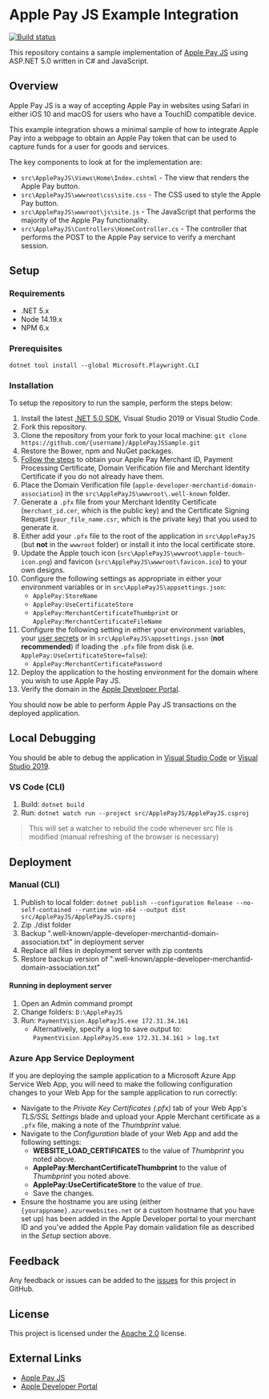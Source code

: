 # Apple Pay JS Example Integration

[![Build status](https://github.com/justeat/ApplePayJSSample/workflows/build/badge.svg?branch=main&event=push)](https://github.com/justeat/ApplePayJSSample/actions?query=workflow%3Abuild+branch%3Amain+event%3Apush)

This repository contains a sample implementation of [Apple Pay JS](https://developer.apple.com/reference/applepayjs/) using ASP.NET 5.0 written in C# and JavaScript.

## Overview

Apple Pay JS is a way of accepting Apple Pay in websites using Safari in either iOS 10 and macOS for users who have a TouchID compatible device.

This example integration shows a minimal sample of how to integrate Apple Pay into a webpage to obtain an Apple Pay token that can be used to capture funds for a user for goods and services.

The key components to look at for the implementation are:

- `src\ApplePayJS\Views\Home\Index.cshtml` - The view that renders the Apple Pay button.
- `src\ApplePayJS\wwwroot\css\site.css` - The CSS used to style the Apple Pay button.
- `src\ApplePayJS\wwwroot\js\site.js` - The JavaScript that performs the majority of the Apple Pay functionality.
- `src\ApplePayJS\Controllers\HomeController.cs` - The controller that performs the POST to the Apple Pay service to verify a merchant session.

## Setup

### Requirements

- .NET 5.x
- Node 14.19.x
- NPM 6.x

### Prerequisites

```
dotnet tool install --global Microsoft.Playwright.CLI
```

### Installation

To setup the repository to run the sample, perform the steps below:

1. Install the latest [.NET 5.0 SDK](https://www.microsoft.com/net/download/core), Visual Studio 2019 or Visual Studio Code.
1. Fork this repository.
1. Clone the repository from your fork to your local machine: `git clone https://github.com/{username}/ApplePayJSSample.git`
1. Restore the Bower, npm and NuGet packages.
1. [Follow the steps](https://developer.apple.com/reference/applepayjs#2193397) to obtain your Apple Pay Merchant ID, Payment Processing Certificate, Domain Verification file and Merchant Identity Certificate if you do not already have them.
1. Place the Domain Verification file (`apple-developer-merchantid-domain-association`) in the `src\ApplePayJS\wwwroot\.well-known` folder.
1. Generate a `.pfx` file from your Merchant Identity Certificate (`merchant_id.cer`, which is the public key) and the Certificate Signing Request (`your_file_name.csr`, which is the private key) that you used to generate it.
1. Either add your `.pfx` file to the root of the application in `src\ApplePayJS` (but **not** in the `wwwroot` folder) or install it into the local certificate store.
1. Update the Apple touch icon (`src\ApplePayJS\wwwroot\apple-touch-icon.png`) and favicon (`src\ApplePayJS\wwwroot\favicon.ico`) to your own designs.
1. Configure the following settings as appropriate in either your environment variables or in `src\ApplePayJS\appsettings.json`:
   - `ApplePay:StoreName`
   - `ApplePay:UseCertificateStore`
   - `ApplePay:MerchantCertificateThumbprint` or `ApplePay:MerchantCertificateFileName`
1. Configure the following setting in either your environment variables, your [user secrets](https://docs.asp.net/en/latest/security/app-secrets.html#secret-manager) or in `src\ApplePayJS\appsettings.json` (**not recommended**) if loading the `.pfx` file from disk (i.e. `ApplePay:UseCertificateStore=false`):
   - `ApplePay:MerchantCertificatePassword`
1. Deploy the application to the hosting environment for the domain where you wish to use Apple Pay JS.
1. Verify the domain in the [Apple Developer Portal](https://developer.apple.com/account/).

You should now be able to perform Apple Pay JS transactions on the deployed application.

## Local Debugging

You should be able to debug the application in [Visual Studio Code](https://code.visualstudio.com/) or [Visual Studio 2019](https://www.visualstudio.com/downloads/).

### VS Code (CLI)

1. Build: `dotnet build`
2. Run: `dotnet watch run --project src/ApplePayJS/ApplePayJS.csproj`

> This will set a watcher to rebuild the code whenever src file is modified (manual refreshing of the browser is necessary)

## Deployment

### Manual (CLI)

1. Publish to local folder: `dotnet publish --configuration Release --no-self-contained --runtime win-x64 --output dist src/ApplePayJS/ApplePayJS.csproj`
3. Zip ./dist folder
3. Backup ".well-known/apple-developer-merchantid-domain-association.txt" in deployment server
4. Replace all files in deployment server with zip contents
5. Restore backup version of ".well-known/apple-developer-merchantid-domain-association.txt"

#### Running in deployment server

1. Open an Admin command prompt
2. Change folders: `D:\ApplePayJS`
3. Run: `PaymentVision.ApplePayJS.exe 172.31.34.161`
   - Alternativeily, specify a log to save output to: `PaymentVision.ApplePayJS.exe 172.31.34.161 > log.txt`

### Azure App Service Deployment

If you are deploying the sample application to a Microsoft Azure App Service Web App, you will need to make the following configuration changes to your Web App for the sample application to run correctly:

- Navigate to the _Private Key Certificates (.pfx)_ tab of your Web App's _TLS/SSL Settings_ blade and upload your Apple Merchant certificate as a `.pfx` file, making a note of the _Thumbprint_ value.
- Navigate to the _Configuration_ blade of your Web App and add the following settings:
  - **WEBSITE_LOAD_CERTIFICATES** to the value of _Thumbprint_ you noted above.
  - **ApplePay:MerchantCertificateThumbprint** to the value of _Thumbprint_ you noted above.
  - **ApplePay:UseCertificateStore** to the value of _true_.
  - Save the changes.
- Ensure the hostname you are using (either `{yourappname}.azurewebsites.net` or a custom hostname that you have set up) has been added in the Apple Developer portal to your merchant ID and you've added the Apple Pay domain validation file as described in the _Setup_ section above.

## Feedback

Any feedback or issues can be added to the [issues](https://github.com/justeat/ApplePayJSSample/issues) for this project in GitHub.

## License

This project is licensed under the [Apache 2.0](https://github.com/justeat/ApplePayJSSample/blob/main/LICENSE) license.

## External Links

- [Apple Pay JS](https://developer.apple.com/reference/applepayjs)
- [Apple Developer Portal](https://developer.apple.com/account/)
